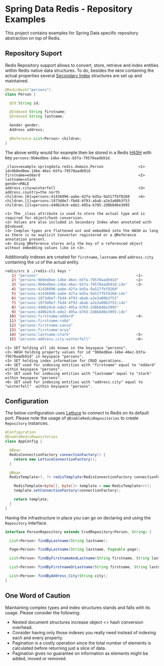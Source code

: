 # Spring Data Redis - Repository Examples #

This project contains examples for Spring Data specific repository abstraction on top of Redis.

## Repository Suport ##

Redis Repository support allows to convert, store, retrieve and index entities within Redis native data structures. To do, besides the `HASH` containing the actual properties several [Secondary Index](https://redis.io/topics/indexes) structures are set up and maintained.

```java
@RedisHash("persons")
class Person {

  @Id String id;

  @Indexed String firstname;
  @Indexed String lastname;

  Gender gender;
  Address address;

  @Reference List<Person> children;
}
```

The above entity would for example then be stored in a Redis [HASH](https://redis.io/topics/data-types#hashes) with key `persons:9b0ed8ee-14be-46ec-b5fa-79570aadb91d`.

```properties
_class=example.springdata.redis.domain.Person                <1>
id=9b0ed8ee-14be-46ec-b5fa-79570aadb91d
firstname=eddard                                             <2>
lastname=stark
gender=MALE
address.city=winterfell                                      <3>
address.country=the north
children.[0]=persons:41436096-aabe-42fa-bd5a-9a517fbf0260    <4>
children.[1]=persons:1973d8e7-fbd4-4f93-abab-a2e3a00b3f53
children.[2]=persons:440b24c6-ede2-495a-b765-2d8b8d6e3995
```
```
<1> The _class attribute is used to store the actual type and is required for object/hash conversion.
<2> Values are also included in Secondary Index when annotated with @Indexed.
<3> Complex types are flattened out and embedded into the HASH as long as there is no explicit Converter registered or a @Reference annotation present.
<4> Using @Reference stores only the key of a referenced object without embedding values like in <3>.
```

Additionally indexes are created for `firstname`, `lastname` and `address.city` containing the `id` of the actual entity.

```bash
redis/src $ ./redis-cli keys *
   1) "persons"                                             <1>
   2) "persons:9b0ed8ee-14be-46ec-b5fa-79570aadb91d"        <2>
   3) "persons:9b0ed8ee-14be-46ec-b5fa-79570aadb91d:idx"    <3>
   4) "persons:41436096-aabe-42fa-bd5a-9a517fbf0260"
   5) "persons:41436096-aabe-42fa-bd5a-9a517fbf0260:idx"
   6) "persons:1973d8e7-fbd4-4f93-abab-a2e3a00b3f53"
   7) "persons:1973d8e7-fbd4-4f93-abab-a2e3a00b3f53:idx"
   8) "persons:440b24c6-ede2-495a-b765-2d8b8d6e3995"
   9) "persons:440b24c6-ede2-495a-b765-2d8b8d6e3995:idx"
  10) "persons:firstname:eddard"                            <4>
  11) "persons:firstname:robb"
  12) "persons:firstname:sansa"
  13) "persons:firstname:arya"
  14) "persons:lastname:stark"                              <5>
  15) "persons:address.city:winterfell"                     <6>
```
```
<1> SET holding all ids known in the keyspace "persons".
<2> HASH holding property values for id "9b0ed8ee-14be-46ec-b5fa-79570aadb91d" in keyspace "persons".
<3> SET holding index information for CRUD operations.
<4> SET used for indexing entities with "firstname" equal to "eddard" within keyspace "persons".
<5> SET used for indexing entities with "lastname" equal to "stark"  within keyspace "persons".
<6> SET used for indexing entities with "address.city" equal to "winterfell"  within keyspace "persons".
```

## Configuration ##

The below configuration uses [Lettuce](https://github.com/lettuce-io/lettuce-core) to connect to Redis on its default port. Please note the usage of `@EnableRedisRepositories` to create `Repository` instances.

```java
@Configuration
@EnableRedisRepositories
class AppConfig {

  @Bean
  RedisConnectionFactory connectionFactory() {
    return new LettuceConnectionFactory();
  }

  @Bean
  RedisTemplate<?, ?> redisTemplate(RedisConnectionFactory connectionFactory) {

    RedisTemplate<byte[], byte[]> template = new RedisTemplate<>();
    template.setConnectionFactory(connectionFactory);

    return template;
  }
}
```

Having the infrastructure in place you can go on declaring and using the `Repository` interface.

```java
interface PersonRepository extends CrudRepository<Person, String> {

  List<Person> findByLastname(String lastname);

  Page<Person> findByLastname(String lastname, Pageable page);

  List<Person> findByFirstnameAndLastname(String firstname, String lastname);

  List<Person> findByFirstnameOrLastname(String firstname, String lastname);

  List<Person> findByAddress_City(String city);
}
```

## One Word of Caution ##

Maintaining complex types and index structures stands and falls with its usage. Please consider the following:

* Nested document structures increase object <> hash conversion overhead.
* Consider having only those indexes you really need instead of indexing each and every property.
* Pagination is a costly operation since the total number of elements is calculated before returning just a slice of data.
* Pagination gives no guarantee on information as elements might be added, moved or removed.
